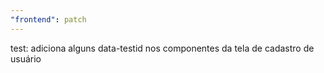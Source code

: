 ```yaml
---
"frontend": patch
---
```


test: adiciona alguns data-testid nos componentes da tela de cadastro de usuário

